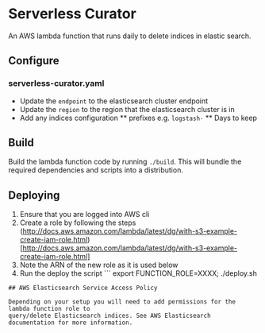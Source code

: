# Serverless Curator

An AWS lambda function that runs daily to delete indices in elastic search.

## Configure

### serverless-curator.yaml

* Update the `endpoint` to the elasticsearch cluster endpoint
* Update the `region` to the region that the elasticsearch cluster is in
* Add any indices configuration
** prefixes e.g. `logstash-`
** Days to keep

## Build

Build the lambda function code by running `./build`. This will bundle the required dependencies and
scripts into a distribution.

## Deploying

1. Ensure that you are logged into AWS cli
1. Create a role by following the steps (http://docs.aws.amazon.com/lambda/latest/dg/with-s3-example-create-iam-role.html)[http://docs.aws.amazon.com/lambda/latest/dg/with-s3-example-create-iam-role.html]
1. Note the ARN of the new role as it is used below
1. Run the deploy the script ```
export FUNCTION_ROLE=XXXX; ./deploy.sh
```
## AWS Elasticsearch Service Access Policy

Depending on your setup you will need to add permissions for the lambda function role to
query/delete Elasticsearch indices. See AWS Elasticsearch documentation for more information.

